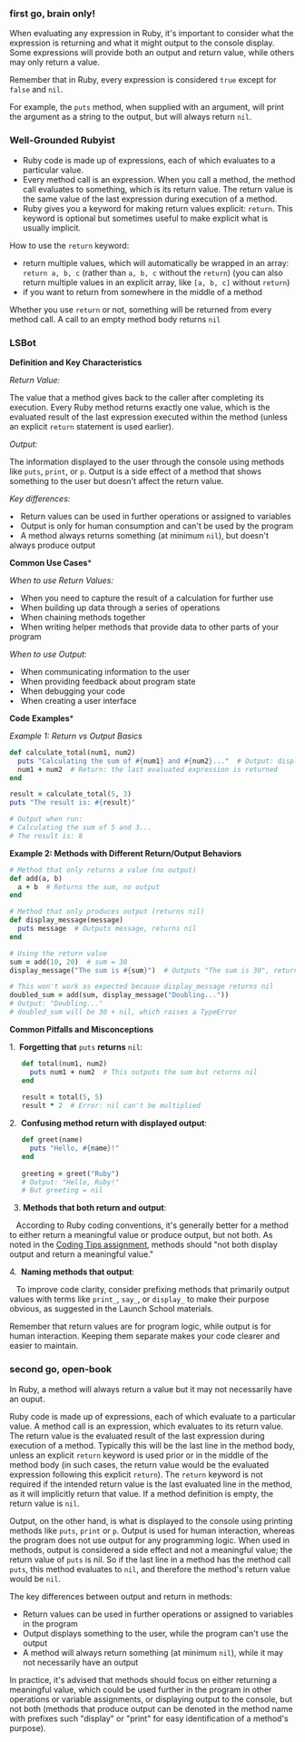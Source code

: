 ### first go, brain only!

When evaluating any expression in Ruby, it's important to consider what the expression is returning and what it might output to the console display. Some expressions will provide both an output and return value, while others may only return a value.

Remember that in Ruby, every expression is considered `true` except for `false` and `nil`.

For example, the `puts` method, when supplied with an argument, will print the argument as a string to the output, but will always return `nil`.

### Well-Grounded Rubyist

- Ruby code is made up of expressions, each of which evaluates to a particular value.
- Every method call is an expression. When you call a method, the method call evaluates to something, which is its return value. The return value is the same value of the last expression during execution of a method.
- Ruby gives you a keyword for making return values explicit: `return`. This keyword is optional but sometimes useful to make explicit what is usually implicit.

How to use the `return` keyword:
- return multiple values, which will automatically be wrapped in an array: `return a, b, c` (rather than `a, b, c` without the `return`) (you can also return multiple values in an explicit array, like `[a, b, c]` without `return`)
- if you want to return from somewhere in the middle of a method

Whether you use `return` or not, something will be returned from every method call.
A call to an empty method body returns `nil`

### LSBot

**Definition and Key Characteristics**

*Return Value:*

The value that a method gives back to the caller after completing its execution. Every Ruby method returns exactly one value, which is the evaluated result of the last expression executed within the method (unless an explicit `return` statement is used earlier).

*Output:*

The information displayed to the user through the console using methods like `puts`, `print`, or `p`. Output is a side effect of a method that shows something to the user but doesn't affect the return value.

*Key differences:*

•   Return values can be used in further operations or assigned to variables  
•   Output is only for human consumption and can't be used by the program  
•   A method always returns something (at minimum `nil`), but doesn't always produce output

**Common Use Cases***

*When to use Return Values:*

•   When you need to capture the result of a calculation for further use  
•   When building up data through a series of operations  
•   When chaining methods together  
•   When writing helper methods that provide data to other parts of your program

*When to use Output:*

•   When communicating information to the user  
•   When providing feedback about program state  
•   When debugging your code  
•   When creating a user interface

**Code Examples***

*Example 1: Return vs Output Basics*

```ruby
def calculate_total(num1, num2)
  puts "Calculating the sum of #{num1} and #{num2}..."  # Output: displays text
  num1 + num2  # Return: the last evaluated expression is returned
end

result = calculate_total(5, 3)
puts "The result is: #{result}"

# Output when run:
# Calculating the sum of 5 and 3...
# The result is: 8

```

**Example 2: Methods with Different Return/Output Behaviors**

```ruby
# Method that only returns a value (no output)
def add(a, b)
  a + b  # Returns the sum, no output
end

# Method that only produces output (returns nil)
def display_message(message)
  puts message  # Outputs message, returns nil
end

# Using the return value
sum = add(10, 20)  # sum = 30
display_message("The sum is #{sum}")  # Outputs "The sum is 30", returns nil

# This won't work as expected because display_message returns nil
doubled_sum = add(sum, display_message("Doubling..."))  
# Output: "Doubling..."
# doubled_sum will be 30 + nil, which raises a TypeError
```

**Common Pitfalls and Misconceptions**

1.  ​**Forgetting that** `puts` **returns** `nil`​:

```ruby
   def total(num1, num2)
     puts num1 + num2  # This outputs the sum but returns nil
   end
   
   result = total(5, 5)
   result * 2  # Error: nil can't be multiplied
```

2.  ​**Confusing method return with displayed output**​:

```ruby
   def greet(name)
     puts "Hello, #{name}!"
   end
   
   greeting = greet("Ruby")
   # Output: "Hello, Ruby!"
   # But greeting = nil
```

3.  **Methods that both return and output**​:

   According to Ruby coding conventions, it's generally better for a method to either return a meaningful value or produce output, but not both. As noted in the [Coding Tips assignment](https://launchschool.com/lessons/8a39abff/assignments/4806e825), methods should "not both display output and return a meaningful value."
   
   4.  ​**Naming methods that output**​: 
   
   To improve code clarity, consider prefixing methods that primarily output values with terms like `print_`, `say_`, or `display_` to make their purpose obvious, as suggested in the Launch School materials.
   
   Remember that return values are for program logic, while output is for human interaction. Keeping them separate makes your code clearer and easier to maintain.

### second go, open-book

In Ruby, a method will always return a value but it may not necessarily have an ouput.

Ruby code is made up of expressions, each of which evaluate to a particular value. A method call is an expression, which evaluates to its return value. The return value is the evaluated result of the last expression during execution of a method. Typically this will be the last line in the method body, unless an explicit `return` keyword is used prior or in the middle of the method body (in such cases, the return value would be the evaluated expression following this explicit `return`). The `return` keyword is not required if the intended return value is the last evaluated line in the method, as it will implicitly return that value. If a method definition is empty, the return value is `nil`.

Output, on the other hand, is what is displayed to the console using printing methods like `puts`, `print` or `p`. Output is used for human interaction, whereas the program does not use output for any programming logic. When used in methods, output is considered a side effect and not a meaningful value; the return value of `puts` is nil. So if the last line in a method has the method call `puts`, this method evaluates to `nil`, and therefore the method's return value would be `nil`.

The key differences between output and return in methods:
- Return values can be used in further operations or assigned to variables in the program
- Output displays something to the user, while the program can't use the output
- A method will always return something (at minimum `nil`), while it may not necessarily have an output

In practice, it's advised that methods should focus on either returning a meaningful value, which could be used further in the program in other operations or variable assignments, or displaying output to the console, but not both (methods that produce output can be denoted in the method name with prefixes such "display" or "print" for easy identification of a method's purpose).